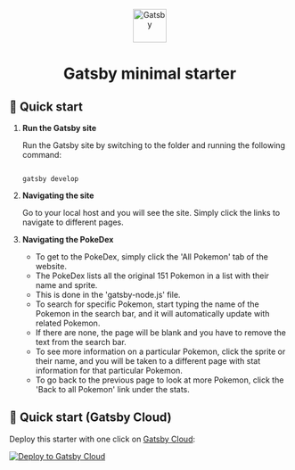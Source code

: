<p align="center">
  <a href="https://www.gatsbyjs.com/?utm_source=starter&utm_medium=readme&utm_campaign=minimal-starter">
    <img alt="Gatsby" src="https://www.gatsbyjs.com/Gatsby-Monogram.svg" width="60" />
  </a>
</p>
<h1 align="center">
  Gatsby minimal starter
</h1>

## 🚀 Quick start

1.  **Run the Gatsby site**

    Run the Gatsby site by switching to the folder and running the following command:

    ```shell
   
    gatsby develop
    ```

2.  **Navigating the site**

    Go to your local host and you will see the site. Simply click the links to navigate to different pages.

   

3.  **Navigating the PokeDex**

    - To get to the PokeDex, simply click the 'All Pokemon' tab of the website.
    - The PokeDex lists all the original 151 Pokemon in a list with their name and sprite.
    - This is done in the 'gatsby-node.js' file.
    - To search for specific Pokemon, start typing the name of the Pokemon in the search bar, and it will automatically update with related Pokemon.
    - If there are none, the page will be blank and you have to remove the text from the search bar.
    - To see more information on a particular Pokemon, click the sprite or their name, and you will be taken to a different page with stat information for that particular Pokemon.
    - To go back to the previous page to look at more Pokemon, click the 'Back to all Pokemon' link under the stats.

    



## 🚀 Quick start (Gatsby Cloud)

Deploy this starter with one click on [Gatsby Cloud](https://www.gatsbyjs.com/cloud/):

[<img src="https://www.gatsbyjs.com/deploynow.svg" alt="Deploy to Gatsby Cloud">](https://www.gatsbyjs.com/dashboard/deploynow?url=https://github.com/gatsbyjs/gatsby-starter-minimal)
